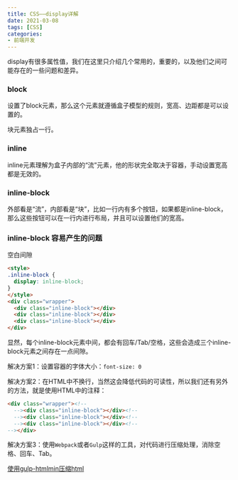 ```yaml
---
title: CSS——display详解
date: 2021-03-08
tags: [CSS]
categories: 
- 前端开发
---
```


display有很多属性值，我们在这里只介绍几个常用的，重要的，以及他们之间可能存在的一些问题和差异。

### block

设置了block元素，那么这个元素就遵循盒子模型的规则，宽高、边距都是可以设置的。

块元素独占一行。

### inline

inline元素理解为盒子内部的“流”元素，他的形状完全取决于容器，手动设置宽高都是无效的。

### inline-block

外部看是“流”，内部看是“块”，比如一行内有多个按钮，如果都是inline-block，那么这些按钮可以在一行内进行布局，并且可以设置他们的宽高。

### inline-block 容易产生的问题

空白间隙

```html
<style>
.inline-block {
  display: inline-block;
}
</style>
<div class="wrapper">
  <div class="inline-block"></div>
  <div class="inline-block"></div>
  <div class="inline-block"></div>
</div>
```

显然，每个inline-block元素中间，都会有回车/Tab/空格，这些会造成三个inline-block元素之间存在一点间隙。

解决方案1：设置容器的字体大小：`font-size: 0`

解决方案2：在HTML中不换行，当然这会降低代码的可读性，所以我们还有另外的方法，就是使用HTML中的注释：

```html
<div class="wrapper"><!--
  --><div class="inline-block"></div><!--
  --><div class="inline-block"></div><!--
  --><div class="inline-block"></div><!--
--></div>
```

解决方案3：使用`Webpack`或者`Gulp`这样的工具，对代码进行压缩处理，消除空格、回车、Tab。

[使用gulp-htmlmin压缩html](https://github.com/beat-the-buzzer/gulp-test)